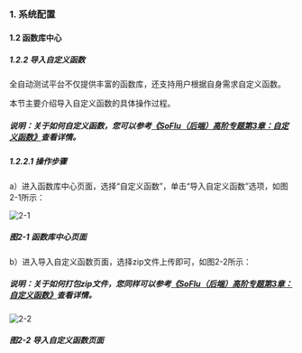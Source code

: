 ### 1. 系统配置

#### 1.2 函数库中心

##### 1.2.2 导入自定义函数

全自动测试平台不仅提供丰富的函数库，还支持用户根据自身需求自定义函数。

本节主要介绍导入自定义函数的具体操作过程。

##### 说明：关于如何自定义函数，您可以参考[《SoFlu（后端）高阶专题第3章：自定义函数》](https://gitee.com/feisuanyz/SoFlu-adp/blob/master/SoFlu%EF%BC%88%E5%90%8E%E7%AB%AF%EF%BC%89%E5%85%A8%E8%87%AA%E5%8A%A8%E5%BC%80%E5%8F%91%E5%B9%B3%E5%8F%B0%E6%95%99%E7%A8%8B/SoFlu%EF%BC%88%E5%90%8E%E7%AB%AF%EF%BC%89%E9%AB%98%E9%98%B6%E4%B8%93%E9%A2%98/3.%20%E8%87%AA%E5%AE%9A%E4%B9%89%E5%87%BD%E6%95%B0.md)查看详情。

##### 1.2.2.1 操作步骤

a）进入函数库中心页面，选择“自定义函数”，单击“导入自定义函数”选项，如图2-1所示：

![2-1](https://www.feisuanyz.com/fstest/xtpz/function_2_1.png)

##### 图2-1 函数库中心页面

b）进入导入自定义函数页面，选择zip文件上传即可，如图2-2所示：

##### 说明：关于如何打包zip文件，您同样可以参考[《SoFlu（后端）高阶专题第3章：自定义函数》](https://gitee.com/feisuanyz/SoFlu-adp/blob/master/SoFlu%EF%BC%88%E5%90%8E%E7%AB%AF%EF%BC%89%E5%85%A8%E8%87%AA%E5%8A%A8%E5%BC%80%E5%8F%91%E5%B9%B3%E5%8F%B0%E6%95%99%E7%A8%8B/SoFlu%EF%BC%88%E5%90%8E%E7%AB%AF%EF%BC%89%E9%AB%98%E9%98%B6%E4%B8%93%E9%A2%98/3.%20%E8%87%AA%E5%AE%9A%E4%B9%89%E5%87%BD%E6%95%B0.md)查看详情。

![2-2](https://www.feisuanyz.com/fstest/xtpz/function_2_2.png)

##### 图2-2 导入自定义函数页面
